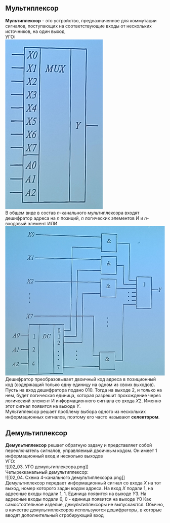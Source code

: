 ## Мультиплексор
**Мультиплексор** - это устройство, предназначенное для коммутации сигналов, поступающих на соответствующие входы от нескольких источников, на один выход  
УГО:  
![УГО мультиплексора](../Pictures/02_01.%20УГО%20мультиплексора.png)  
В общем виде в состав $n$-канального мультиплексора входят дешифратор адреса на $n$ позиций, $n$ логических элементов И и $n$-входовый элемент ИЛИ  
![Схема мультиплексора](../Pictures/02_02.%20Схема%20мультиплексора.png)  
Дешифратор преобразовывает двоичный код адреса в позиционный код (содержащий только одну единицу на одном из своих выходов). Пусть на вход дешифратора подано 010. Тогда на выходе 2, и только на нем, будет логическая единица, которая разрешит прохождение через логический элемент И информационного сигнала со входа $X2$. Именно 
этот сигнал появится на выходе $Y$.  
Мультиплексор решает проблему выбора одного из нескольких информационных сигналов, поэтому его часто называют **селектором**.  
## Демультиплексор
**Демультиплексор** решает обратную задачу и представляет собой переключатель сигналов, управляемый двоичным кодом. Он имеет 1 информационный вход и несколько выходов  
УГО:  
![[02_03. УГО демультиплексора.png]]  
Четырехканальный демультиплексор:  
![[02_04. Схема 4-канального демультиплексора.png]]  
Демультиплексор передает информационный сигнал со входа $X$ на тот выход, номер которого задан кодом адреса. На вход $Х$ подали 1, на адресные входы подали 1, 1. Единица появится на выходе $Y3$. На адресные входы подали 0, 0 - единица появится на выходе $Y0$
Как самостоятельное изделие, демультиплексоры не выпускаются. Обычно, в качестве демультиплексоров используются дешифраторы, в которые вводят дополнительный стробирующий вход